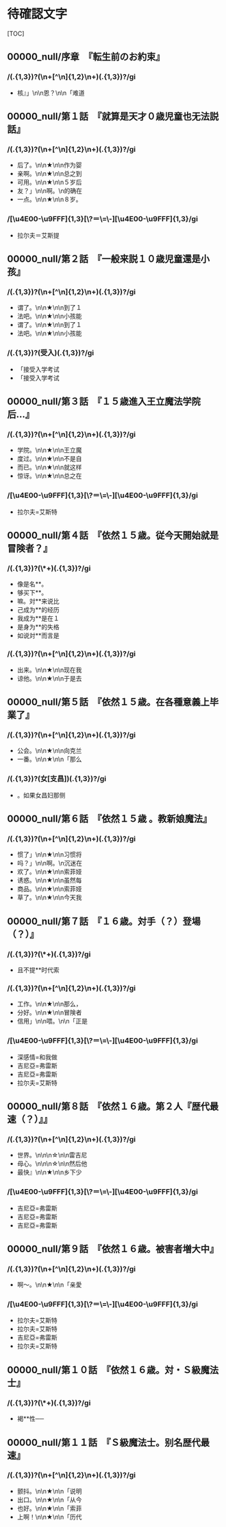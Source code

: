 # 待確認文字

[TOC]

## 00000_null/序章　『転生前のお約束』

### /(.{1,3})?(\n+[^\n]{1,2}\n+)(.{1,3})?/gi

- 核』」\n\n恩？\n\n「难道


## 00000_null/第１話　『就算是天才０歳児童也无法説話』

### /(.{1,3})?(\n+[^\n]{1,2}\n+)(.{1,3})?/gi

- 后了。\n\n★\n\n作为婴
- 亲啊。\n\n★\n\n总之到
- 可用。\n\n★\n\n５岁后
- 友？」\n\n啊。\n的确在
- 一点。\n\n★\n\n８岁。

### /[\\u4E00-\\u9FFF]{1,3}[\\?＝\\=\\-][\\u4E00-\\u9FFF]{1,3}/gi

- 拉尔夫＝艾斯提


## 00000_null/第２話　『一般来説１０歳児童還是小孩』

### /(.{1,3})?(\n+[^\n]{1,2}\n+)(.{1,3})?/gi

- 谓了。\n\n★\n\n到了１
- 法吧。\n\n★\n\n小孩能
- 谓了。\n\n★\n\n到了１
- 法吧。\n\n★\n\n小孩能

### /(.{1,3})?(受入)(.{1,3})?/gi

- 「接受入学考试
- 「接受入学考试


## 00000_null/第３話　『１５歳進入王立魔法学院后…』

### /(.{1,3})?(\n+[^\n]{1,2}\n+)(.{1,3})?/gi

- 学院。\n\n★\n\n王立魔
- 度过。\n\n★\n\n不是自
- 而已。\n\n★\n\n就这样
- 惊讶。\n\n★\n\n总之在

### /[\\u4E00-\\u9FFF]{1,3}[\\?＝\\=\\-][\\u4E00-\\u9FFF]{1,3}/gi

- 拉尔夫=艾斯特


## 00000_null/第４話　『依然１５歳。従今天開始就是冒険者？』

### /(.{1,3})?(\\*+)(.{1,3})?/gi

- 像是名**。
- 够买下**。
- 嘛。対**来说比
- 己成为**的经历
- 我成为**是在１
- 是身为**的失格
- 如说対**而言是

### /(.{1,3})?(\n+[^\n]{1,2}\n+)(.{1,3})?/gi

- 出来。\n\n★\n\n现在我
- 谅他。\n\n★\n\n于是去


## 00000_null/第５話　『依然１５歳。在各種意義上毕業了』

### /(.{1,3})?(\n+[^\n]{1,2}\n+)(.{1,3})?/gi

- 公会。\n\n★\n\n向克兰
- 一番。\n\n★\n\n「那么

### /(.{1,3})?(女[支昌])(.{1,3})?/gi

- 。如果女昌妇那侧


## 00000_null/第６話　『依然１５歳 。教新娘魔法』

### /(.{1,3})?(\n+[^\n]{1,2}\n+)(.{1,3})?/gi

- 惯了」\n\n★\n\n习惯将
- 吗？」\n\n啊。\n沉迷在
- 欢了。\n\n★\n\n索菲娅
- 诱惑。\n\n★\n\n虽然每
- 商品。\n\n★\n\n索菲娅
- 草了。\n\n★\n\n今天我


## 00000_null/第７話　『１６歳。対手（？）登場（？）』

### /(.{1,3})?(\\*+)(.{1,3})?/gi

- 且不提**时代索

### /(.{1,3})?(\n+[^\n]{1,2}\n+)(.{1,3})?/gi

- 工作。\n\n★\n\n那么，
- 分好。\n\n★\n\n冒険者
- 信用」\n\n喂。\n\n「正是

### /[\\u4E00-\\u9FFF]{1,3}[\\?＝\\=\\-][\\u4E00-\\u9FFF]{1,3}/gi

- 深感情=和我做
- 吉尼亞=弗雷斯
- 吉尼亞=弗雷斯
- 拉尔夫=艾斯特


## 00000_null/第８話　『依然１６歳。第２人『歴代最速（？）』』

### /(.{1,3})?(\n+[^\n]{1,2}\n+)(.{1,3})?/gi

- 世界。\n\n\n☆\n\n雷吉尼
- 母心。\n\n\n☆\n\n然后他
- 最快』\n\n★\n\n乡下少

### /[\\u4E00-\\u9FFF]{1,3}[\\?＝\\=\\-][\\u4E00-\\u9FFF]{1,3}/gi

- 吉尼亞=弗雷斯
- 吉尼亞=弗雷斯
- 吉尼亞=弗雷斯


## 00000_null/第９話　『依然１６歳。被害者増大中』

### /(.{1,3})?(\n+[^\n]{1,2}\n+)(.{1,3})?/gi

- 啊～。\n\n★\n\n「亲愛

### /[\\u4E00-\\u9FFF]{1,3}[\\?＝\\=\\-][\\u4E00-\\u9FFF]{1,3}/gi

- 拉尔夫=艾斯特
- 拉尔夫=艾斯特
- 吉尼亞=弗雷斯
- 拉尔夫=艾斯特


## 00000_null/第１０話　『依然１６歳。対・Ｓ級魔法士』

### /(.{1,3})?(\\*+)(.{1,3})?/gi

- 褐**性──


## 00000_null/第１１話　『Ｓ級魔法士。别名歴代最速』

### /(.{1,3})?(\n+[^\n]{1,2}\n+)(.{1,3})?/gi

- 颤抖。\n\n★\n\n「说明
- 出口。\n\n★\n\n「从今
- 也好。\n\n★\n\n「索菲
- 上啊！\n\n★\n\n「历代
